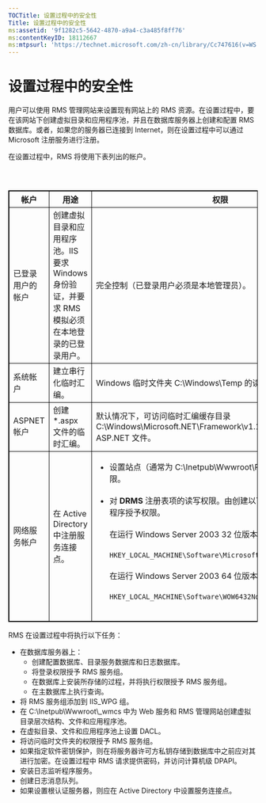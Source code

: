 ```yaml
---
TOCTitle: 设置过程中的安全性
Title: 设置过程中的安全性
ms:assetid: '9f1282c5-5642-4870-a9a4-c3a485f8ff76'
ms:contentKeyID: 18112667
ms:mtpsurl: 'https://technet.microsoft.com/zh-cn/library/Cc747616(v=WS.10)'
---
```


设置过程中的安全性
==================

用户可以使用 RMS 管理网站来设置现有网站上的 RMS 资源。在设置过程中，要在该网站下创建虚拟目录和应用程序池，并且在数据库服务器上创建和配置 RMS 数据库。或者，如果您的服务器已连接到 Internet，则在设置过程中可以通过 Microsoft 注册服务进行注册。

在设置过程中，RMS 将使用下表列出的帐户。

###  

 
<p></p>

<table style="border:1px solid black;">
<colgroup>
<col width="33%" />
<col width="33%" />
<col width="33%" />
</colgroup>
<thead>
<tr class="header">
<th style="border:1px solid black;" >帐户</th>
<th style="border:1px solid black;" >用途</th>
<th style="border:1px solid black;" >权限</th>
</tr>
</thead>
<tbody>
<tr class="odd">
<td style="border:1px solid black;">已登录用户的帐户</td>
<td style="border:1px solid black;">创建虚拟目录和应用程序池。IIS 要求 Windows 身份验证，并要求 RMS 模拟必须在本地登录的已登录用户。</td>
<td style="border:1px solid black;">完全控制（已登录用户必须是本地管理员）。</td>
</tr>
<tr class="even">
<td style="border:1px solid black;">系统帐户</td>
<td style="border:1px solid black;">建立串行化临时汇编。</td>
<td style="border:1px solid black;">Windows 临时文件夹 C:\Windows\Temp 的读写权限。</td>
</tr>
<tr class="odd">
<td style="border:1px solid black;">ASPNET 帐户</td>
<td style="border:1px solid black;">创建 *.aspx 文件的临时汇编。</td>
<td style="border:1px solid black;">默认情况下，可访问临时汇编缓存目录 C:\Windows\Microsoft.NET\Framework\v1.1.4322\Temporary ASP.NET 文件。</td>
</tr>
<tr class="even">
<td style="border:1px solid black;">网络服务帐户</td>
<td style="border:1px solid black;">在 Active Directory 中注册服务连接点。</td>
<td style="border:1px solid black;"><ul>
<li>设置站点（通常为 C:\Inetpub\Wwwroot\Provisioning）的只读权限。<br />
<br />
</li>
<li>对 <strong>DRMS</strong> 注册表项的读写权限。由创建以下注册表项的 RMS 安装程序授予权限。<br />
<br />
在运行 Windows Server 2003 32 位版本的计算机上<br />
<br />
<code>HKEY_LOCAL_MACHINE\Software\Microsoft\DRMS\1.0</code><br />
<br />
在运行 Windows Server 2003 64 位版本的计算机上<br />
<br />
<code>HKEY_LOCAL_MACHINE\Software\WOW6432Node\Microsoft\DRMS\1.0</code><br />
<br />
</li>
</ul></td>
</tr>
</tbody>
</table>

<p></p>

 

RMS 在设置过程中将执行以下任务：

-   在数据库服务器上：
    -   创建配置数据库、目录服务数据库和日志数据库。
    -   将登录权限授予 RMS 服务组。
    -   在数据库上安装所存储的过程，并将执行权限授予 RMS 服务组。
    -   在主数据库上执行查询。
-   将 RMS 服务组添加到 IIS\_WPG 组。
-   在 C:\\Inetpub\\Wwwroot\\\_wmcs 中为 Web 服务和 RMS 管理网站创建虚拟目录层次结构、文件和应用程序池。
-   在虚拟目录、文件和应用程序池上设置 DACL。
-   将访问临时文件夹的权限授予 RMS 服务组。
-   如果指定软件密钥保护，则在将服务器许可方私钥存储到数据库中之前应对其进行加密。在设置过程中 RMS 请求提供密码，并访问计算机级 DPAPI。
-   安装日志监听程序服务。
-   创建日志消息队列。
-   如果设置根认证服务器，则应在 Active Directory 中设置服务连接点。
